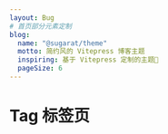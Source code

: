 ```yaml
---
layout: Bug
# 首页部分元素定制
blog:
  name: "@sugarat/theme"
  motto: 简约风的 Vitepress 博客主题
  inspiring: 基于 Vitepress 定制的主题🎨
  pageSize: 6
---
```


# Tag 标签页
